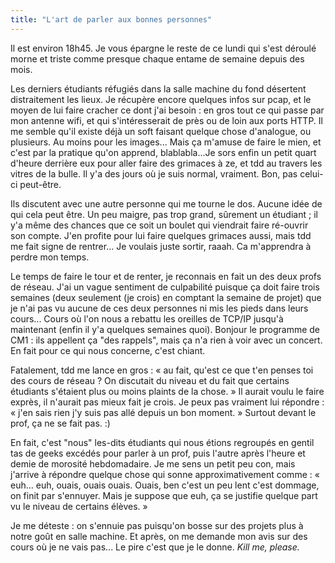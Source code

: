 ```yaml
---
title: "L'art de parler aux bonnes personnes"
---
```


Il est environ 18h45. Je vous épargne le reste de ce lundi qui s'est déroulé
morne et triste comme presque chaque entame de semaine depuis des mois.

Les derniers étudiants réfugiés dans la salle machine du fond désertent
distraitement les lieux. Je récupère encore quelques infos sur pcap, et le
moyen de lui faire cracher ce dont j'ai besoin : en gros tout ce qui passe par
mon antenne wifi, et qui s'intéresserait de près ou de loin aux ports HTTP. Il
me semble qu'il existe déjà un soft faisant quelque chose d'analogue, ou
plusieurs. Au moins pour les images... Mais ça m'amuse de faire le mien, et
c'est par la pratique qu'on apprend, blablabla...Je sors enfin un petit quart
d'heure derrière eux pour aller faire des grimaces à ze, et tdd au travers les
vitres de la bulle. Il y'a des jours où je suis normal, vraiment. Bon, pas
celui-ci peut-être.

Ils discutent avec une autre personne qui me tourne le dos. Aucune idée de qui
cela peut être. Un peu maigre, pas trop grand, sûrement un étudiant ; il y'a
même des chances que ce soit un boulet qui viendrait faire ré-ouvrir son
compte. J'en profite pour lui faire quelques grimaces aussi, mais tdd me fait
signe de rentrer... Je voulais juste sortir, raaah. Ca m'apprendra à perdre
mon temps.

Le temps de faire le tour et de renter, je reconnais en fait un des deux profs
de réseau. J'ai un vague sentiment de culpabilité puisque ça doit faire trois
semaines (deux seulement (je crois) en comptant la semaine de projet) que je
n'ai pas vu aucune de ces deux personnes ni mis les pieds dans leurs cours...
Cours où l'on nous a rebattu les oreilles de TCP/IP jusqu'à maintenant (enfin
il y'a quelques semaines quoi). Bonjour le programme de CM1 : ils appellent ça
"des rappels", mais ça n'a rien à voir avec un concert. En fait pour ce qui
nous concerne, c'est chiant.

Fatalement, tdd me lance en gros : « au fait, qu'est ce que t'en penses toi
des cours de réseau ? On discutait du niveau et du fait que certains étudiants
s'étaient plus ou moins plaints de la chose. » Il aurait voulu le faire
exprès, il n'aurait pas mieux fait je crois. Je peux pas vraiment lui répondre
: « j'en sais rien j'y suis pas allé depuis un bon moment. » Surtout devant le
prof, ça ne se fait pas. :)

En fait, c'est "nous" les-dits étudiants qui nous étions regroupés en gentil
tas de geeks excédés pour parler à un prof, puis l'autre après l'heure et
demie de morosité hebdomadaire. Je me sens un petit peu con, mais j'arrive à
répondre quelque chose qui sonne approximativement comme : « euh... euh,
ouais, ouais ouais. Ouais, ben c'est un peu lent c'est dommage, on finit par
s'ennuyer. Mais je suppose que euh, ça se justifie quelque part vu le niveau
de certains élèves. »

Je me déteste : on s'ennuie pas puisqu'on bosse sur des projets plus à notre
goût en salle machine. Et après, on me demande mon avis sur des cours où je ne
vais pas... Le pire c'est que je le donne. _Kill me, please._


